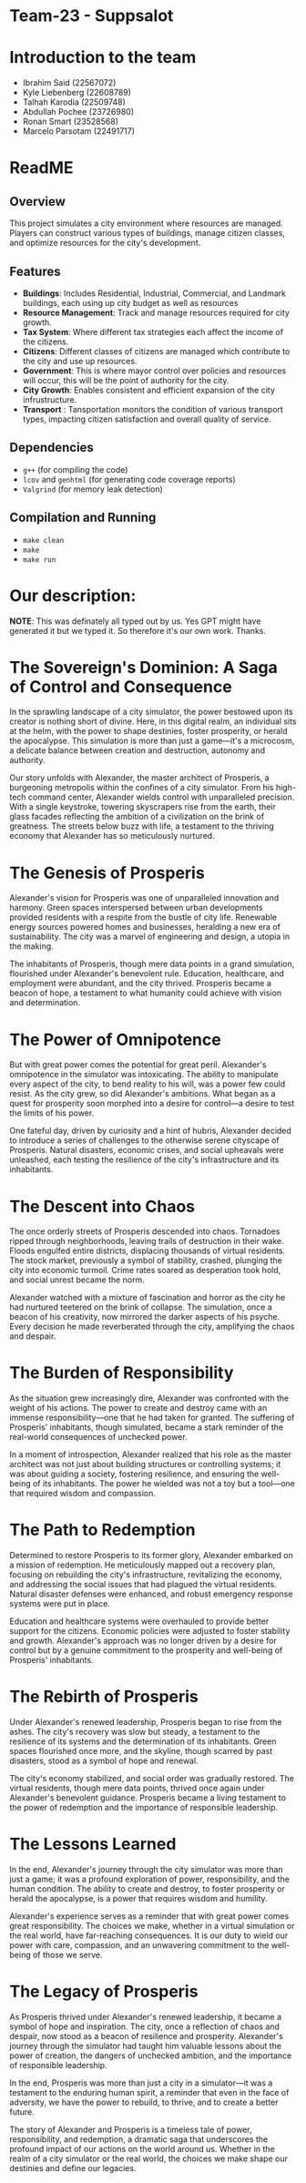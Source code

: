 # Team-23 - Suppsalot
# Introduction to the team
- Ibrahim Said (22567072)
- Kyle Liebenberg (22608789)
- Talhah Karodia (22509748)
- Abdullah Pochee (23726980)
- Ronan Smart (23528568)
- Marcelo Parsotam (22491717)

# ReadME
## Overview
This project simulates a city environment where resources are managed. Players can construct various types of buildings, manage citizen classes, and optimize resources for the city's development.

## Features
- **Buildings**: Includes Residential, Industrial, Commercial, and Landmark buildings, each using up city budget as well as resources
- **Resource Management**: Track and manage resources required for city growth. 
- **Tax System**: Where different tax strategies each affect the income of the citizens.
- **Citizens**: Different classes of citizens are managed which contribute to the city and use up resources.
- **Government**: This is where mayor control over policies and resources will occur, this will be the point of authority for the city.
- **City Growth**: Enables consistent and efficient expansion of the city infrustructure.
- **Transport** : Tansportation monitors the condition of various transport types, impacting citizen satisfaction and overall quality of service.

## Dependencies
- `g++` (for compiling the code)
- `lcov` and `genhtml` (for generating code coverage reports)
- `Valgrind` (for memory leak detection)

## Compilation and Running
- `make clean`
- `make`
- `make run`

# Our description:
**NOTE**: This was definately all typed out by us. Yes GPT might have generated it but we typed it. So therefore it's our own work. Thanks.
# The Sovereign's Dominion: A Saga of Control and Consequence
In the sprawling landscape of a city simulator, the power bestowed upon its creator is nothing short of divine. Here, in this digital realm, an individual sits at the helm, with the power to shape destinies, foster prosperity, or herald the apocalypse. This simulation is more than just a game—it's a microcosm, a delicate balance between creation and destruction, autonomy and authority.

Our story unfolds with Alexander, the master architect of Prosperis, a burgeoning metropolis within the confines of a city simulator. From his high-tech command center, Alexander wields control with unparalleled precision. With a single keystroke, towering skyscrapers rise from the earth, their glass facades reflecting the ambition of a civilization on the brink of greatness. The streets below buzz with life, a testament to the thriving economy that Alexander has so meticulously nurtured.
# The Genesis of Prosperis
Alexander's vision for Prosperis was one of unparalleled innovation and harmony. Green spaces interspersed between urban developments provided residents with a respite from the bustle of city life. Renewable energy sources powered homes and businesses, heralding a new era of sustainability. The city was a marvel of engineering and design, a utopia in the making.

The inhabitants of Prosperis, though mere data points in a grand simulation, flourished under Alexander's benevolent rule. Education, healthcare, and employment were abundant, and the city thrived. Prosperis became a beacon of hope, a testament to what humanity could achieve with vision and determination.

# The Power of Omnipotence
But with great power comes the potential for great peril. Alexander's omnipotence in the simulator was intoxicating. The ability to manipulate every aspect of the city, to bend reality to his will, was a power few could resist. As the city grew, so did Alexander's ambitions. What began as a quest for prosperity soon morphed into a desire for control—a desire to test the limits of his power.

One fateful day, driven by curiosity and a hint of hubris, Alexander decided to introduce a series of challenges to the otherwise serene cityscape of Prosperis. Natural disasters, economic crises, and social upheavals were unleashed, each testing the resilience of the city's infrastructure and its inhabitants.

# The Descent into Chaos
The once orderly streets of Prosperis descended into chaos. Tornadoes ripped through neighborhoods, leaving trails of destruction in their wake. Floods engulfed entire districts, displacing thousands of virtual residents. The stock market, previously a symbol of stability, crashed, plunging the city into economic turmoil. Crime rates soared as desperation took hold, and social unrest became the norm.

Alexander watched with a mixture of fascination and horror as the city he had nurtured teetered on the brink of collapse. The simulation, once a beacon of his creativity, now mirrored the darker aspects of his psyche. Every decision he made reverberated through the city, amplifying the chaos and despair.

# The Burden of Responsibility
As the situation grew increasingly dire, Alexander was confronted with the weight of his actions. The power to create and destroy came with an immense responsibility—one that he had taken for granted. The suffering of Prosperis' inhabitants, though simulated, became a stark reminder of the real-world consequences of unchecked power.

In a moment of introspection, Alexander realized that his role as the master architect was not just about building structures or controlling systems; it was about guiding a society, fostering resilience, and ensuring the well-being of its inhabitants. The power he wielded was not a toy but a tool—one that required wisdom and compassion.

# The Path to Redemption
Determined to restore Prosperis to its former glory, Alexander embarked on a mission of redemption. He meticulously mapped out a recovery plan, focusing on rebuilding the city's infrastructure, revitalizing the economy, and addressing the social issues that had plagued the virtual residents. Natural disaster defenses were enhanced, and robust emergency response systems were put in place.

Education and healthcare systems were overhauled to provide better support for the citizens. Economic policies were adjusted to foster stability and growth. Alexander's approach was no longer driven by a desire for control but by a genuine commitment to the prosperity and well-being of Prosperis' inhabitants.

# The Rebirth of Prosperis
Under Alexander's renewed leadership, Prosperis began to rise from the ashes. The city's recovery was slow but steady, a testament to the resilience of its systems and the determination of its inhabitants. Green spaces flourished once more, and the skyline, though scarred by past disasters, stood as a symbol of hope and renewal.

The city's economy stabilized, and social order was gradually restored. The virtual residents, though mere data points, thrived once again under Alexander's benevolent guidance. Prosperis became a living testament to the power of redemption and the importance of responsible leadership.

# The Lessons Learned
In the end, Alexander's journey through the city simulator was more than just a game; it was a profound exploration of power, responsibility, and the human condition. The ability to create and destroy, to foster prosperity or herald the apocalypse, is a power that requires wisdom and humility.

Alexander's experience serves as a reminder that with great power comes great responsibility. The choices we make, whether in a virtual simulation or the real world, have far-reaching consequences. It is our duty to wield our power with care, compassion, and an unwavering commitment to the well-being of those we serve.

# The Legacy of Prosperis
As Prosperis thrived under Alexander's renewed leadership, it became a symbol of hope and inspiration. The city, once a reflection of chaos and despair, now stood as a beacon of resilience and prosperity. Alexander's journey through the simulator had taught him valuable lessons about the power of creation, the dangers of unchecked ambition, and the importance of responsible leadership.

In the end, Prosperis was more than just a city in a simulator—it was a testament to the enduring human spirit, a reminder that even in the face of adversity, we have the power to rebuild, to thrive, and to create a better future.

The story of Alexander and Prosperis is a timeless tale of power, responsibility, and redemption, a dramatic saga that underscores the profound impact of our actions on the world around us. Whether in the realm of a city simulator or the real world, the choices we make shape our destinies and define our legacies.


